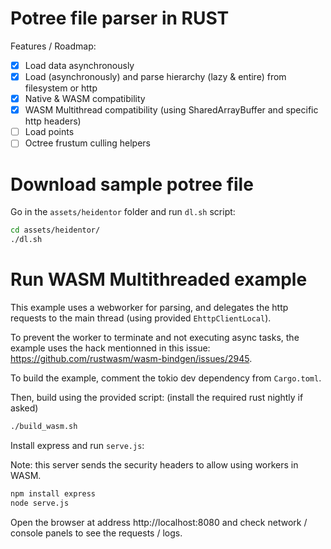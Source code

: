 # Potree file parser in RUST

Features / Roadmap:

- [x] Load data asynchronously
- [x] Load (asynchronously) and parse hierarchy (lazy & entire) from filesystem or http
- [x] Native & WASM compatibility
- [x] WASM Multithread compatibility (using SharedArrayBuffer and specific http headers)
- [ ] Load points 
- [ ] Octree frustum culling helpers

# Download sample potree file

Go in the `assets/heidentor` folder and run `dl.sh` script:

```bash
cd assets/heidentor/
./dl.sh
```

# Run WASM Multithreaded example

This example uses a webworker for parsing, and delegates the http requests to the main thread (using provided `EhttpClientLocal`).

To prevent the worker to terminate and not executing async tasks, the example uses the hack mentionned in this issue: https://github.com/rustwasm/wasm-bindgen/issues/2945.


To build the example, comment the tokio dev dependency from `Cargo.toml`.

Then, build using the provided script: (install the required rust nightly if asked)

```bash
./build_wasm.sh
```

Install express and run `serve.js`:

Note: this server sends the security headers to allow using workers in WASM.

```bash
npm install express
node serve.js
```

Open the browser at address http://localhost:8080 and check network / console panels to see the requests / logs.
